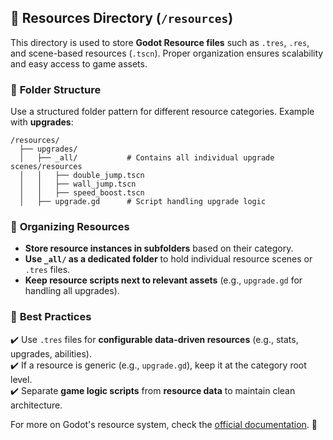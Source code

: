 ## 📂 Resources Directory (`/resources`)

This directory is used to store **Godot Resource files** such as `.tres`, `.res`, and scene-based resources (`.tscn`). Proper organization ensures scalability and easy access to game assets.

### 📌 **Folder Structure**
Use a structured folder pattern for different resource categories. Example with **upgrades**:

```
/resources/
  ├── upgrades/
  │   ├── _all/           # Contains all individual upgrade scenes/resources
  │   │   ├── double_jump.tscn
  │   │   ├── wall_jump.tscn
  │   │   ├── speed_boost.tscn
  │   ├── upgrade.gd      # Script handling upgrade logic
```

### 📝 **Organizing Resources**
- **Store resource instances in subfolders** based on their category.
- **Use `_all/` as a dedicated folder** to hold individual resource scenes or `.tres` files.
- **Keep resource scripts next to relevant assets** (e.g., `upgrade.gd` for handling all upgrades).

### 🚀 **Best Practices**
✔️ Use `.tres` files for **configurable data-driven resources** (e.g., stats, upgrades, abilities).  
✔️ If a resource is generic (e.g., `upgrade.gd`), keep it at the category root level.  
✔️ Separate **game logic scripts** from **resource data** to maintain clean architecture.  

For more on Godot's resource system, check the [official documentation](https://docs.godotengine.org/en/stable/tutorials/scripting/resources.html). 🚀  